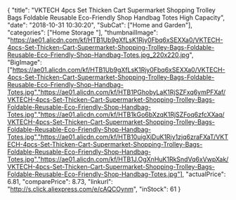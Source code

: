 {
	"title": "VKTECH 4pcs Set  Thicken Cart Supermarket Shopping Trolley Bags Foldable Reusable Eco-Friendly Shop Handbag Totes High Capacity",
	"date": "2018-10-31 10:30:20",
	"SubCat": ["Home and Garden"],
	"categories": ["Home Storage "],
	"thumbnailImage": "https://ae01.alicdn.com/kf/HTB1Ub9gXfLsK1Rjy0Fbq6xSEXXa0/VKTECH-4pcs-Set-Thicken-Cart-Supermarket-Shopping-Trolley-Bags-Foldable-Reusable-Eco-Friendly-Shop-Handbag-Totes.jpg_220x220.jpg",
	"BigImage": ["https://ae01.alicdn.com/kf/HTB1Ub9gXfLsK1Rjy0Fbq6xSEXXa0/VKTECH-4pcs-Set-Thicken-Cart-Supermarket-Shopping-Trolley-Bags-Foldable-Reusable-Eco-Friendly-Shop-Handbag-Totes.jpg","https://ae01.alicdn.com/kf/HTB1PGhobyLaK1RjSZFxq6ymPFXaf/VKTECH-4pcs-Set-Thicken-Cart-Supermarket-Shopping-Trolley-Bags-Foldable-Reusable-Eco-Friendly-Shop-Handbag-Totes.jpg","https://ae01.alicdn.com/kf/HTB1kGo6bXzqK1RjSZFoq6zfcXXaq/VKTECH-4pcs-Set-Thicken-Cart-Supermarket-Shopping-Trolley-Bags-Foldable-Reusable-Eco-Friendly-Shop-Handbag-Totes.jpg","https://ae01.alicdn.com/kf/HTB10uigXjDuK1Rjy1zjq6zraFXaT/VKTECH-4pcs-Set-Thicken-Cart-Supermarket-Shopping-Trolley-Bags-Foldable-Reusable-Eco-Friendly-Shop-Handbag-Totes.jpg","https://ae01.alicdn.com/kf/HTB1J.OgXnHuK1RkSndVq6xVwpXak/VKTECH-4pcs-Set-Thicken-Cart-Supermarket-Shopping-Trolley-Bags-Foldable-Reusable-Eco-Friendly-Shop-Handbag-Totes.jpg"],
	"actualPrice": 6.81,
	"comparePrice": 8.73,
	"linkurl": "http://s.click.aliexpress.com/e/cAQCOynm",
	"inStock": 61
}
